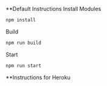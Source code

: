 **Default Instructions
Install Modules
```sh
npm install 
```

Build
```sh
npm run build 
``` 

Start
```sh
npm run start 
```

**Instructions for Heroku
